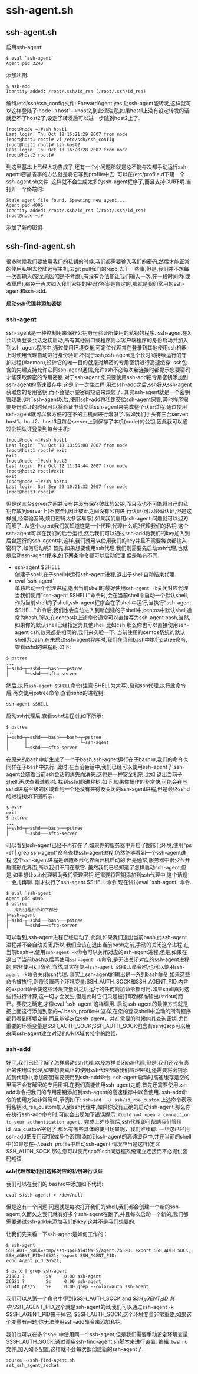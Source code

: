 # ssh-agent.sh

## ssh-agent.sh
启用ssh-agent:
```
$ eval `ssh-agent`
Agent pid 3240
```
添加私钥:
```
$ ssh-add
Identity added: /root/.ssh/id_rsa (/root/.ssh/id_rsa)
```
编缉/etc/ssh/ssh_config文件: ForwardAgent yes
让ssh-agent能转发,这样就可以这样登陆了:node—->host1—->host2,到此请注意,如果host1上没有设定转发的话就登不了host2了,设定了转发后可以进一步跳到host2上了.
```
[root@node ~]#ssh host1
Last login: Thu Oct 18 16:21:29 2007 from node
[root@host1 root]# vi /etc/ssh/ssh_config 
[root@host1 root]# ssh host2
Last login: Thu Oct 18 16:20:28 2007 from node
[root@host2 root]# 
```
到这里基本上已经大功告成了,还有一个小问题那就是总不能每次都手动运行ssh-agent吧!最省事的方法就是将它写到profile中去. 
可以在/etc/profile.d下建一个ssh-agent.sh文件.
这样就不会生成太多的ssh-agent程序了,而且支持GUI环境.当打开一个终端时:
```
Stale agent file found. Spawning new agent...
Agent pid 4096
Identity added: /root/.ssh/id_rsa (/root/.ssh/id_rsa)
[root@node ~]#
```
添加了新的密钥.

## ssh-find-agent.sh
很多时候我们要使用我们的私钥的时候,我们都需要输入我们的密码,然后才能正常的使用私钥去登陆远程主机,去git pull我们的repo,去干一些事,但是,我们并不想每一次都输入(安全原因咱是不考虑),有没有办法能让我们输入一次,在一段时间内(或者重启),都免于再次如入我们密钥的密码?答案是肯定的,那就是我们常用的ssh-agent和ssh-add.

**启动ssh代理并添加密钥**
### ssh-agent
ssh-agent是一种控制用来保存公钥身份验证所使用的私钥的程序. ssh-agent在X会话或登录会话之初启动,所有其他窗口或程序则以客户端程序的身份启动并加入到ssh-agent程序中.通过使用环境变量,可定位代理并在登录到其他使用ssh机器上时使用代理自动进行身份验证.不同于ssh,ssh-agent是个长时间持续运行的守护进程(daemon),设计它的唯一目的就是对解密的专用密钥进行高速缓存.
ssh包含的内建支持允许它同ssh-agent通信,允许ssh不必每次新连接时都提示您要密码才能获取解密的专用密钥.对于ssh-agent,您只要使用ssh-add把专用密钥添加到ssh-agent的高速缓存中.这是个一次性过程;用过ssh-add之后,ssh将从ssh-agent获取您的专用密钥,而不会提示要密码短语来烦您了.
其实ssh-agent就是一个密钥管理器,运行ssh-agent以后,使用ssh-add将私钥交给ssh-agent保管,其他程序需要身份验证的时候可以将验证申请交给ssh-agent来完成整个认证过程.通过使用ssh-agent就可以很方便的在不的主机间进行漫游了.假如我们手头有三台server: host1、host2、host3且每台server上到保存了本机(node)的公钥,因此我可以通过公钥认证登录到每台主机:
```
[root@node ~]#ssh host1
Last login: Thu Oct 18 13:56:08 2007 from node
[root@host1 root]# exit
exit
[root@node ~]#ssh host2
Last login: Fri Oct 12 11:14:44 2007 from node
[root@host2 root]#exit 
exit
[root@node ~]#ssh host3
Last login: Sat Sep 29 10:21:32 2007 from node
[root@host3 root]# 

```
但是这三台server之间并没有并没有保存彼此的公钥,而且我也不可能将自己的私钥存放到server上(不安全),因此彼此之间没有公钥进 行认证(可以密码认证,但是这样慢,经常输密码,烦且密码太多容易忘).如果我们启用ssh-agent,问题就可以迎刃而解了.
从这个agent我们就知道这是一个代理,代理什么呢?代理我们的私钥,这个ssh-agent可以在我们的后台运行,然后我们可以通过ssh-add将我们的key加入到后台运行的ssh-agent中,这样,我们就可以使用我们的key并且不需要每次都输入密码了,如何启动呢?
首先,如果想要使用ssh代理,我们则需要先启动ssh代理,也就是启动ssh-agent程序,如下两条命令都可以启动代理,但是略有不同.
- ssh-agent $SHELL  
  创建子shell,在子shell中运行ssh-agent进程,退出子shell自动结束代理.
- eval \`ssh-agent\`  
  单独启动一个代理进程,退出当前shell时最好使用`ssh-agent -k`关闭对应代理
当我们使用"ssh-agent $SHELL"命令时,会在当前shell中启动一个默认shell,作为当前shell的子shell,ssh-agent程序会在子shell中运行,当执行"ssh-agent $SHELL"命令后,我们也会自动进入到新创建的子shell中,centos中默认shell通常为bash,所以,在centos中上述命令通常可以直接写为ssh-agent bash,当然,如果你的默认shell已经指定为其他shell,比如csh,那么你也可以直接使用ssh-agent csh,效果都是相同的,我们来实验一下.
当前使用的centos系统的默认shell为bash,在未启动ssh-agent程序时,我们在当前bash中执行pstree命令,查看sshd的进程树,如下:
```
$ pstree
...
├─sshd─┬─sshd───bash───pstree
│      └─sshd───sftp-server
```
然后,执行`ssh-agent $SHELL`命令(注意:SHELL为大写),启动ssh代理,执行此命令后,再次使用pstree命令,查看sshd的进程树:
```
ssh-agent $SHELL
```
启动ssh代理后,查看sshd进程树,如下所示:
```
$ pstree
...
├─sshd─┬─sshd───bash───bash─┬─pstree
│      │                    └─ssh-agent
│      └─sshd───sftp-server
```
在原来的bash中新生成了一个子bash,ssh-agnet运行在子bash中,我们的命令也同样在子bash中执行.
此时,在当前会话中,我们已经可以使用ssh-agent了,ssh-agent会随着当前ssh会话的消失而消失,这也是一种安全机制,比如,退出当前子shell,再次查看进程树.
找到sshd的进程树,如下,如果你操作的非常快,可能会在与sshd进程平级的区域看到一个还没有来得及关闭的ssh-agent进程,但是最终sshd的进程树如下图所示:
```
$ exit
exit
$ pstree
...
├─sshd─┬─sshd───bash───pstree
│      └─sshd───sftp-server
```
可以看到ssh-agent已经不再存在了,如果你的服务器中开启了图形化环境,使用"ps -ef | grep ssh-agent"命令查找ssh-agent进程,仍然能够看到一个ssh-agent进程,这个ssh-agent进程是跟随图形化界面开机启动的,但是通常,服务器中很少会开启图形化界面,所以我们不用在意它.
虽然我们已经知道了怎样启动ssh-agent,但是,如果想让ssh代理帮助我们管理密钥,还需要将密钥添加到ssh代理中,这个话题一会儿再聊.
刚才执行了ssh-agent $SHELL命令,现在试试eval \`ssh-agent\` 命令.
```
$ eval `ssh-agent`
Agent pid 4096
$ pstree
...找到进程树的如下部分
├─ssh-agent
├─sshd─┬─sshd───bash───pstree
│      └─sshd───sftp-server
```
可以看到,ssh-agent进程已经启动了,此刻,如果我们退出当前bash,此ssh-agent进程并不会自动关闭,所以,我们应该在退出当前bash之前,手动的关闭这个进程,在当前bash中,使用`ssh-agent -k`命令可以关闭对应的ssh-agent进程,但是,如果在退出了当前bash以后再使用`ssh-agent -k`命令,是无法关闭对应的ssh-agent进程的,除非使用kill命令,当然,其实在使用`ssh-agent $SHELL`命令时,也可以使用`ssh-agent -k`命令关闭ssh代理.
事实上ssh-agent的输出是一系列bash命令,如果这些命令被执行,则将设置两个环境变量:SSH_AUTH_SOCK和SSH_AGENT_PID.内含的export命令使这些环境变量对之后运行的任何附加命令都可用.如果shell真对这些行进行计算,这一切才会发生,但是此时它们只是被打印到标准输出(stdout)而已。要使之确定,才像eval \`ssh-agent\`这样调用.
启动ssh-agent的最佳方式就是把上面这行添加到您的~/.bash_profile中;这样,在您的登录shell中启动的所有程序都将看到环境变量,而且能够定位ssh-agent，并在需要的时候向其查询密钥.尤其重要的环境变量是SSH_AUTH_SOCK;SSH_AUTH_SOCK包含有ssh和scp可以用来同ssh-agent建立对话的UNIX域套接字的路径.
### ssh-add
好了,我们已经了解了怎样启动ssh代理,以及怎样关闭ssh代理,但是,我们还没有真正的使用过代理,如果想要真正的使用ssh代理帮助我们管理密钥,还需要将密钥添加到代理中,添加密钥需要使用到ssh-add命令.
ssh-agent启动时高速缓存是空的,里面不会有解密的专用密钥.在我们真能使用ssh-agent之前,首先还需要使用ssh-add命令把我们的专用密钥添加到ssh-agent的高速缓存中以备使用.
ssh-add命令的使用方法非常简单,示例如下:
`ssh-add  ~/.ssh/id_rsa_custom`
上述命令表示将私钥id_rsa_custom加入到ssh代理中,如果你没有正确的启动ssh-agent,那么你在执行ssh-add命令时,可能会出现如下错误提示:
`Could not open a connection to your authentication agent.`
完成上述步骤后,ssh代理即可帮助我们管理id_rsa_custom密钥了,那么有哪些具体的使用场景呢，我们继续聊.
一旦您已经用ssh-add把专用密钥(或多个密钥)添加到ssh-agent的高速缓存中,并在当前的shell中(如果您在~/.bash_profile中启动ssh-agent,情况应当是这样)定义SSH_AUTH_SOCK,那么您可以使用scp和ssh同远程系统建立连接而不必提供密码短语.

**ssh代理帮助我们选择对应的私钥进行认证**


我们可以在我们的.bashrc中添加如下代码:
```
eval $(ssh-agent) > /dev/null
```
但是这有一个问题,问题就是每次打开我们的shell,我们都会创建一个新的ssh-agent,久而久之我们就有好多个ssh-agent在跑了,并且每次启动一个新的,我们都需要通过ssh-add来添加我们的key,这并不是我们想要的.

让我们先来看一下ssh-agent是如何工作的：
```
$ ssh-agent 
SSH_AUTH_SOCK=/tmp/ssh-sp4EAi4iNWF5/agent.26520; export SSH_AUTH_SOCK;
SSH_AGENT_PID=26521; export SSH_AGENT_PID;
echo Agent pid 26521;

$ ps x | grep ssh-agent
21983 ?        Ss     0:00 ssh-agent
26521 ?        Ss     0:00 ssh-agent
26540 pts/5    S+     0:00 grep --color=auto ssh-agent
```
我们可以从第一个命令中得到$SSH_AUTH_SOCK and $SSH_AGENT_PID.
其中,$SSH_AGENT_PID,这个就是ssh-agent的id,我们可以通过ssh-agent -k $SSH_AGENT_PID来干掉它;
$SSH_AUTH_SOCK,这个环境变量非常重要,如果这个变量有问题,你无法使用ssh-add命令来添加私钥.

我们也可以在多个shell中使用同一个ssh-agent,但是我们需要手动设定环境变量$SSH_AUTH_SOCK.通过调用ssh-find-agent.sh脚本来进行设置.
编辑`.bashrc`文件,加入如下配置,这样就不会每次都创建新的ssh-agent了.
```
source ~/ssh-find-agent.sh
set_ssh_agent_socket
```
